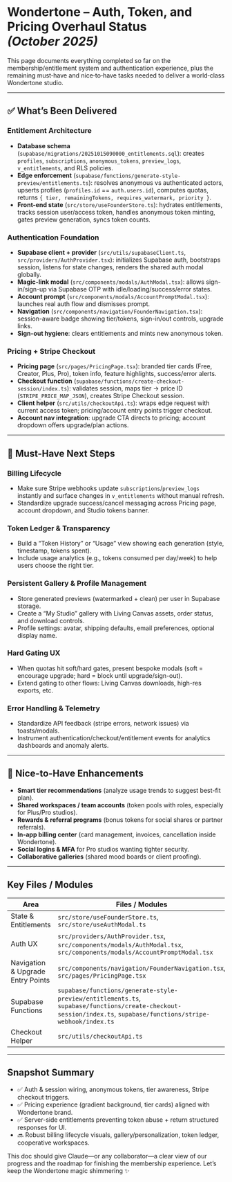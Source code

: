 # Wondertone – Auth, Token, and Pricing Overhaul Status _(October 2025)_

This page documents everything completed so far on the membership/entitlement system and authentication experience, plus the remaining must‑have and nice‑to‑have tasks needed to deliver a world‑class Wondertone studio.

---

## ✅ What’s Been Delivered

### Entitlement Architecture
- **Database schema** (`supabase/migrations/20251015090000_entitlements.sql`): creates `profiles`, `subscriptions`, `anonymous_tokens`, `preview_logs`, `v_entitlements`, and RLS policies.
- **Edge enforcement** (`supabase/functions/generate-style-preview/entitlements.ts`): resolves anonymous vs authenticated actors, upserts profiles (`profiles.id` == `auth.users.id`), computes quotas, returns `{ tier, remainingTokens, requires_watermark, priority }`.
- **Front-end state** (`src/store/useFounderStore.ts`): hydrates entitlements, tracks session user/access token, handles anonymous token minting, gates preview generation, syncs token counts.

### Authentication Foundation
- **Supabase client + provider** (`src/utils/supabaseClient.ts`, `src/providers/AuthProvider.tsx`): initializes Supabase auth, bootstraps session, listens for state changes, renders the shared auth modal globally.
- **Magic-link modal** (`src/components/modals/AuthModal.tsx`): allows sign-in/sign-up via Supabase OTP with idle/loading/success/error states.
- **Account prompt** (`src/components/modals/AccountPromptModal.tsx`): launches real auth flow and dismisses prompt.
- **Navigation** (`src/components/navigation/FounderNavigation.tsx`): session-aware badge showing tier/tokens, sign-in/out controls, upgrade links.
- **Sign-out hygiene**: clears entitlements and mints new anonymous token.

### Pricing + Stripe Checkout
- **Pricing page** (`src/pages/PricingPage.tsx`): branded tier cards (Free, Creator, Plus, Pro), token info, feature highlights, success/error alerts.
- **Checkout function** (`supabase/functions/create-checkout-session/index.ts`): validates session, maps tier → price ID (`STRIPE_PRICE_MAP_JSON`), creates Stripe Checkout session.
- **Client helper** (`src/utils/checkoutApi.ts`): wraps edge request with current access token; pricing/account entry points trigger checkout.
- **Account nav integration**: upgrade CTA directs to pricing; account dropdown offers upgrade/plan actions.

---

## 🚧 Must-Have Next Steps

### Billing Lifecycle
- Make sure Stripe webhooks update `subscriptions`/`preview_logs` instantly and surface changes in `v_entitlements` without manual refresh.
- Standardize upgrade success/cancel messaging across Pricing page, account dropdown, and Studio tokens banner.

### Token Ledger & Transparency
- Build a “Token History” or “Usage” view showing each generation (style, timestamp, tokens spent).
- Include usage analytics (e.g., tokens consumed per day/week) to help users choose the right tier.

### Persistent Gallery & Profile Management
- Store generated previews (watermarked + clean) per user in Supabase storage.
- Create a “My Studio” gallery with Living Canvas assets, order status, and download controls.
- Profile settings: avatar, shipping defaults, email preferences, optional display name.

### Hard Gating UX
- When quotas hit soft/hard gates, present bespoke modals (soft = encourage upgrade; hard = block until upgrade/sign-out).
- Extend gating to other flows: Living Canvas downloads, high-res exports, etc.

### Error Handling & Telemetry
- Standardize API feedback (stripe errors, network issues) via toasts/modals.
- Instrument authentication/checkout/entitlement events for analytics dashboards and anomaly alerts.

---

## 🌟 Nice-to-Have Enhancements

- **Smart tier recommendations** (analyze usage trends to suggest best-fit plan).
- **Shared workspaces / team accounts** (token pools with roles, especially for Plus/Pro studios).
- **Rewards & referral programs** (bonus tokens for social shares or partner referrals).
- **In-app billing center** (card management, invoices, cancellation inside Wondertone).
- **Social logins & MFA** for Pro studios wanting tighter security.
- **Collaborative galleries** (shared mood boards or client proofing).

---

## Key Files / Modules

| Area | Files / Modules |
| --- | --- |
| State & Entitlements | `src/store/useFounderStore.ts`, `src/store/useAuthModal.ts` |
| Auth UX | `src/providers/AuthProvider.tsx`, `src/components/modals/AuthModal.tsx`, `src/components/modals/AccountPromptModal.tsx` |
| Navigation & Upgrade Entry Points | `src/components/navigation/FounderNavigation.tsx`, `src/pages/PricingPage.tsx` |
| Supabase Functions | `supabase/functions/generate-style-preview/entitlements.ts`, `supabase/functions/create-checkout-session/index.ts`, `supabase/functions/stripe-webhook/index.ts` |
| Checkout Helper | `src/utils/checkoutApi.ts` |

---

## Snapshot Summary
- ✅ Auth & session wiring, anonymous tokens, tier awareness, Stripe checkout triggers.
- ✅ Pricing experience (gradient background, tier cards) aligned with Wondertone brand.
- ✅ Server-side entitlements preventing token abuse + return structured responses for UI.
- 🔜 Robust billing lifecycle visuals, gallery/personalization, token ledger, cooperative workspaces.

This doc should give Claude—or any collaborator—a clear view of our progress and the roadmap for finishing the membership experience. Let’s keep the Wondertone magic shimmering ✨

